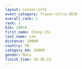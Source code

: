 ```yaml
---
layout: runner-info 
event_category: fraser-ultra-2019 
overall_rank: 1
rank: 1
bib: 10016
first_name: Chong Chi
last_name: Lee
distance: 100KM
country: PH
category_km: 100KM
gender: Male
finish_time: 10-36-23
---
```

